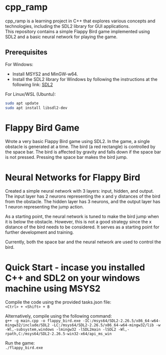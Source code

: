 # cpp_ramp
cpp_ramp is a learning project in C++ that explores various concepts and technologies, including the SDL2 library for GUI applications.  
This repository contains a simple Flappy Bird game implemented using SDL2 and a basic neural network for playing the game.  

## Prerequisites

For Windows:  
- Install MSYS2 and MinGW-w64.
- Install the SDL2 library for Windows by following the instructions at the following link: [SDL2](https://github.com/libsdl-org/SDL/releases/tag/release-2.26.5)

For Linux/WSL (Ubuntu):
```bash
sudo apt update
sudo apt install libsdl2-dev
```


# Flappy Bird Game
Wrote a very basic Flappy Bird game using SDL2. In the game, a single obstacle is generated at a time. The bird (a red rectangle) is controlled by the space bar. The bird is affected by gravity and falls down if the space bar is not pressed. Pressing the space bar makes the bird jump.

# Neural Networks for Flappy Bird
Created a simple neural network with 3 layers: input, hidden, and output. The input layer has 2 neurons representing the x and y distances of the bird from the obstacle. The hidden layer has 3 neurons, and the output layer has 1 neuron representing the jump action.

As a starting point, the neural network is tuned to make the bird jump when it is below the obstacle. However, this is not a good strategy since the x distance of the bird needs to be considered. It serves as a starting point for further development and training.

Currently, both the space bar and the neural network are used to control the bird.


# Quick Start - incase you installed C++ and SDL2 on your windows machine using MSYS2
Compile the code using the provided tasks.json file:  
``` <Ctrl> + <Shift> + B ```

Alternatively, compile using the following command:  
```g++ -g main.cpp -o flappy_bird.exe -IC:/msys64/SDL2-2.26.5/x86_64-w64-mingw32/include/SDL2 -LC:/msys64/SDL2-2.26.5/x86_64-w64-mingw32/lib -w -Wl,-subsystem,windows -lmingw32 -lSDL2main -lSDL2 -Wl,-rpath,C:/msys64/SDL2-2.26.5-win32-x64/api_ms_win```

Run the game:  
```./flappy_bird.exe ```
